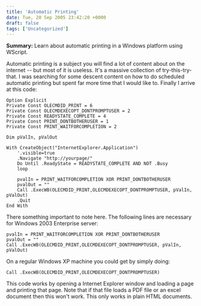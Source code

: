 ```yaml
---
title: 'Automatic Printing'
date: Tue, 20 Sep 2005 23:42:20 +0000
draft: false
tags: ['Uncategorized']
---
```


**Summary:** Learn about automatic printing in a Windows platform using WScript.

Automatic printing is a subject you will find a lot of content about on the internet -- but most of it is useless. It's a massive collection of try-this-try-that. I was searching for some descent content on how to do scheduled automatic printing but spent far more time that I would like to. Finally I arrive at this code:

```basic
Option Explicit
Private Const OLECMDID_PRINT = 6 
Private Const OLECMDEXECOPT_DONTPROMPTUSER = 2 
Private Const READYSTATE_COMPLETE = 4 
Private Const PRINT_DONTBOTHERUSER = 1
Private Const PRINT_WAITFORCOMPLETION = 2

Dim pValIn, pValOut

With CreateObject("InternetExplorer.Application")
	'.visible=true
	.Navigate "http://yourpage/"
	Do Until .ReadyState = READYSTATE_COMPLETE AND NOT .Busy
	loop

	pvalIn = PRINT_WAITFORCOMPLETION XOR PRINT_DONTBOTHERUSER
	pvalOut = ""
	Call .ExecWB(OLECMDID_PRINT,OLECMDEXECOPT_DONTPROMPTUSER, pValIn, pValOut)
	.Quit
End With 
```

There something important to note here. The following lines are necessary for Windows 2003 Enterprise server:

```basic
pvalIn = PRINT_WAITFORCOMPLETION XOR PRINT_DONTBOTHERUSER
pvalOut = ""
Call .ExecWB(OLECMDID_PRINT,OLECMDEXECOPT_DONTPROMPTUSER, pValIn, pValOut) 
```

On a regular Windows XP machine you could get by simply doing:

```basic
Call .ExecWB(OLECMDID_PRINT,OLECMDEXECOPT_DONTPROMPTUSER)
```

This code works by opening a Internet Explorer window and loading a page and printing that page. Note that if that file loads a PDF file or an excel document then this won't work. This only works in plain HTML documents.